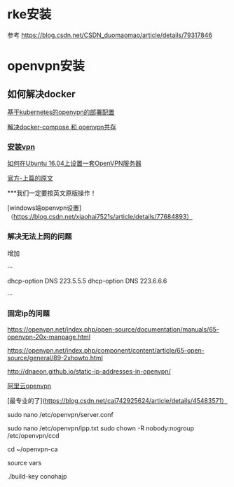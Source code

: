 
# rke安装


参考 https://blog.csdn.net/CSDN_duomaomao/article/details/79317846

# openvpn安装

## 如何解决docker

[基于kubernetes的openvpn的部署配置](http://eco.hand-china.com/community/t/topic/125/2)

[解决docker-compose 和 openvpn共存](https://www.aityp.com/%e8%a7%a3%e5%86%b3docker-compose-%e5%92%8c-openvpn%e5%85%b1%e5%ad%98/)

### [安装vpn](https://www.wilean.com/archives/382)

[如何在Ubuntu 16.04上设置一套OpenVPN服务器](https://blog.csdn.net/zstack_org/article/details/69228386)

[官方-上篇的原文](https://www.digitalocean.com/community/tutorials/how-to-set-up-an-openvpn-server-on-ubuntu-16-04)

***我们一定要按英文原版操作！

[windows端openvpn设置]（https://blog.csdn.net/xiaohai7521s/article/details/77684893）

### 解决无法上网的问题

增加

···

dhcp-option DNS 223.5.5.5
dhcp-option DNS 223.6.6.6

···

### 固定ip的问题

https://openvpn.net/index.php/open-source/documentation/manuals/65-openvpn-20x-manpage.html

https://openvpn.net/index.php/component/content/article/65-open-source/general/89-2xhowto.html

http://dnaeon.github.io/static-ip-addresses-in-openvpn/

[阿里云openvpn](https://yq.aliyun.com/ziliao/65785)

[最专业的了](https://blog.csdn.net/cai742925624/article/details/45483571）

sudo nano /etc/openvpn/server.conf   

sudo nano /etc/openvpn/ipp.txt
sudo chown -R nobody:nogroup /etc/openvpn/ccd

cd ~/openvpn-ca

source vars

./build-key conohajp







